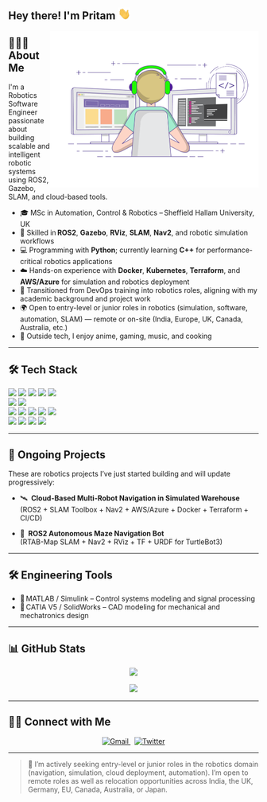 <h2>Hey there! I'm Pritam <img src="https://raw.githubusercontent.com/devSouvik/devSouvik/master/Hi.gif" width="25"></h2>  
<img align="right" src="https://raw.githubusercontent.com/devSouvik/devSouvik/master/gif3.gif" width="420" alt="Robotics GIF"/>

## 👨🏻‍💻 About Me

I'm a Robotics Software Engineer passionate about building scalable and intelligent robotic systems using ROS2, Gazebo, SLAM, and cloud-based tools.

- 🎓 MSc in Automation, Control & Robotics – Sheffield Hallam University, UK  
- 🤖 Skilled in **ROS2**, **Gazebo**, **RViz**, **SLAM**, **Nav2**, and robotic simulation workflows  
- 💻 Programming with **Python**; currently learning **C++** for performance-critical robotics applications  
- ☁️ Hands-on experience with **Docker**, **Kubernetes**, **Terraform**, and **AWS/Azure** for simulation and robotics deployment  
- 🔄 Transitioned from DevOps training into robotics roles, aligning with my academic background and project work  
- 🌍 Open to entry-level or junior roles in robotics (simulation, software, automation, SLAM) — remote or on-site (India, Europe, UK, Canada, Australia, etc.)  
- 🍳 Outside tech, I enjoy anime, gaming, music, and cooking  

---

## 🛠 Tech Stack

<p align="left">
  <img src="https://img.shields.io/badge/ROS2-22314E?style=for-the-badge&logo=ROS&logoColor=white"/>
  <img src="https://img.shields.io/badge/Gazebo-2F80ED?style=for-the-badge"/>
  <img src="https://img.shields.io/badge/RViz-2C2E3A?style=for-the-badge"/>
  <img src="https://img.shields.io/badge/SLAM-FF6F00?style=for-the-badge"/>
  <img src="https://img.shields.io/badge/OpenCV-5C3EE8?style=for-the-badge&logo=opencv&logoColor=white"/>
  <br>
  <img src="https://img.shields.io/badge/Python-3776AB?style=for-the-badge&logo=python&logoColor=white"/>
  <img src="https://img.shields.io/badge/C++-00599C?style=for-the-badge&logo=c%2B%2B&logoColor=white"/>
  <br>
  <img src="https://img.shields.io/badge/AWS-232F3E?style=for-the-badge&logo=amazon-aws&logoColor=white"/>
  <img src="https://img.shields.io/badge/Docker-2496ED?style=for-the-badge&logo=docker&logoColor=white"/>
  <img src="https://img.shields.io/badge/Kubernetes-326CE5?style=for-the-badge&logo=kubernetes&logoColor=white"/>
  <img src="https://img.shields.io/badge/Terraform-623CE4?style=for-the-badge&logo=terraform&logoColor=white"/>
  <img src="https://img.shields.io/badge/Jenkins-D24939?style=for-the-badge&logo=jenkins&logoColor=white"/>
  <br>
  <img src="https://img.shields.io/badge/Linux-FCC624?style=for-the-badge&logo=linux&logoColor=black"/>
  <img src="https://img.shields.io/badge/Git-F05032?style=for-the-badge&logo=git&logoColor=white"/>
  <img src="https://img.shields.io/badge/GitHub-181717?style=for-the-badge&logo=github&logoColor=white"/>
  <img src="https://img.shields.io/badge/Jira-0052CC?style=for-the-badge&logo=jira&logoColor=white"/>
</p>

---

## 🚧 Ongoing Projects

These are robotics projects I’ve just started building and will update progressively:

- 🛰️ **Cloud-Based Multi-Robot Navigation in Simulated Warehouse**  
  (ROS2 + SLAM Toolbox + Nav2 + AWS/Azure + Docker + Terraform + CI/CD)

- 🧭 **ROS2 Autonomous Maze Navigation Bot**  
  (RTAB-Map SLAM + Nav2 + RViz + TF + URDF for TurtleBot3)

---

## 🛠 Engineering Tools

- 🧪 MATLAB / Simulink – Control systems modeling and signal processing  
- 🧱 CATIA V5 / SolidWorks – CAD modeling for mechanical and mechatronics design  

---

## 📊 GitHub Stats

<p align="center">
  <img src="https://github-readme-stats.vercel.app/api?username=Preetbandgar&show_icons=true&count_private=true&include_all_commits=true&hide=issues&theme=radical&title_color=FFA500&icon_color=F8F8FF&text_color=FFFFFF&bg_color=0,000000,130F40" width="490"/>
</p>

<p align="center">
  <img src="https://github-readme-stats.vercel.app/api/top-langs/?username=Preetbandgar&layout=compact&langs_count=6&hide=css,html,shell,c&theme=radical&title_color=FFA500&text_color=FFFFFF&bg_color=0,000000,130F40" width="320"/>
</p>

---

## 🤝🏻 Connect with Me

<p align="center">
  <a href="mailto:bandgar.pritam8@gmail.com" target="_blank" rel="noopener noreferrer">
    <img src="https://img.icons8.com/plasticine/100/000000/gmail.png" width="50" alt="Gmail"/>
  </a>
  &nbsp;
  <a href="https://x.com/P_r_i_t_" target="_blank" rel="noopener noreferrer">
    <img src="https://img.icons8.com/plasticine/100/000000/twitter.png" width="50" alt="Twitter"/>
  </a>
</p>

---

> 💬 I’m actively seeking entry-level or junior roles in the robotics domain (navigation, simulation, cloud deployment, automation). I’m open to remote roles as well as relocation opportunities across India, the UK, Germany, EU, Canada, Australia, or Japan.
